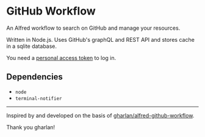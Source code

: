 # GitHub Workflow

An Alfred workflow to search on GitHub and manage your resources.

Written in Node.js. Uses GitHub's graphQL and REST API and stores cache in a sqlite database.

You need a [personal access token](https://github.com/settings/tokens/new?description=alfred-workflow&scopes=repo,read:org,read:enterprise,gist,notifications,user,codespace) to log in.

## Dependencies

- `node`
- `terminal-notifier`

---

Inspired by and developed on the basis of [gharlan/alfred-github-workflow](https://github.com/gharlan/alfred-github-workflow).

Thank you gharlan!